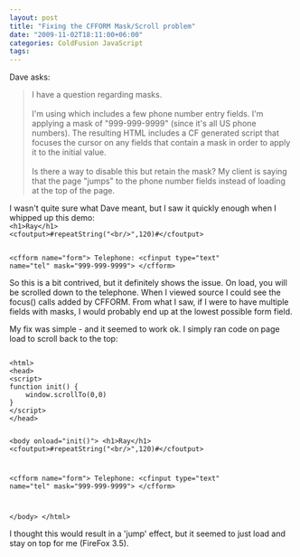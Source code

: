 ```yaml
---
layout: post
title: "Fixing the CFFORM Mask/Scroll problem"
date: "2009-11-02T18:11:00+06:00"
categories: ColdFusion JavaScript 
tags: 
---
```


Dave asks:

<blockquote>
I have a question regarding <cfinput> masks.
<br/><br/>
I'm using <cfform> which includes a few phone number entry fields. I'm applying a mask of "999-999-9999" (since it's all US phone numbers).  The resulting HTML includes a CF generated script that focuses the cursor on any fields that contain a mask in order to apply it to the initial value.
<br/><br/>
Is there a way to disable this but retain the mask?  My client is saying that the page "jumps" to the phone number fields instead of loading at the top of the page.
</blockquote>
<!--more-->
I wasn't quite sure what Dave meant, but I saw it quickly enough when I whipped up this demo:

<code>
&lt;h1&gt;Ray&lt;/h1&gt;
&lt;cfoutput&gt;#repeatString("&lt;br/&gt;",120)#&lt;/cfoutput&gt;

&lt;cfform name="form"&gt;
Telephone: &lt;cfinput type="text" name="tel" mask="999-999-9999"&gt;
&lt;/cfform&gt;
</code>

So this is a bit contrived, but it definitely shows the issue. On load, you will be scrolled down to the telephone. When I viewed source I could see the focus() calls added by CFFORM. From what I saw, if I were to have multiple fields with masks, I would probably end up at the lowest possible form field. 

My fix was simple - and it seemed to work ok. I simply ran code on page load to scroll back to the top:

<code>
&lt;html&gt;
&lt;head&gt;
&lt;script&gt;
function init() {
	window.scrollTo(0,0)
}
&lt;/script&gt;
&lt;/head&gt;

&lt;body onload="init()"&gt;
&lt;h1&gt;Ray&lt;/h1&gt;
&lt;cfoutput&gt;#repeatString("&lt;br/&gt;",120)#&lt;/cfoutput&gt;

&lt;cfform name="form"&gt;
Telephone: &lt;cfinput type="text" name="tel" mask="999-999-9999"&gt;
&lt;/cfform&gt;

&lt;/body&gt;
&lt;/html&gt;
</code>

I thought this would result in a 'jump' effect, but it seemed to just load and stay on top for me (FireFox 3.5).